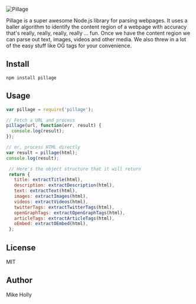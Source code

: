 ![Pillage](http://i.imgur.com/oaliSyP.jpg)

Pillage is a super awesome Node.js library for parsing webpages. It uses a baller
algorithm to identify the content region of a webpage with accuracy that's really,
really, really, really ... fun. Once we have the content region we can parse out text,
images, videos and other media. We also threw in a lot of the easy stuff like OG tags
for your convenience.

## Install

`npm install pillage`

## Usage

```js
var pillage = require('pillage');

// Fetch a URL and process
pillage(url, function(err, result) {
  console.log(result);
});

// or, process HTML directly
var result = pillage(html);
console.log(result);
 ```

```js
 // Here's the object structure that it will return
 return {
   title: extractTitle(html),
   description: extractDescription(html),
   text: extractText(html),
   images: extractImages(html),
   videos: extractVideos(html),
   twitterTags: extractTwitterTags(html),
   openGraphTags: extractOpenGraphTags(html),
   articleTags: extractArticleTags(html),
   oEmbed: extractOEmbed(html),
 };
```

## License

MIT

## Author

Mike Holly
